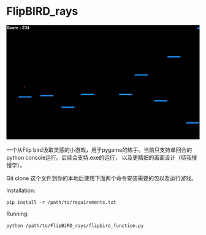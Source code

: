 # FlipBIRD_rays

![alt text](https://github.com/Kyrie-xie/FlipBIRD_rays/blob/main/img/img.png?raw=true)

一个从Flip bird汲取灵感的小游戏，用于pygame的练手。当前只支持单回合的python console运行。后续会支持.exe的运行，
以及更精细的画面设计（待我慢慢学）。

Git clone 这个文件到你的本地后使用下面两个命令安装需要的包以及运行游戏。


Installation:

    pip install -r /path/to/requirements.txt

Running:

    python /path/to/FlipBiRD_rays/flipbird_function.py


